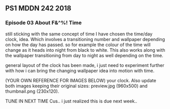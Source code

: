 ## PS1 MDDN 242 2018

### Episode 03 About F&^%! Time

still sticking with the same concept of time
I have chosen the time/day clock, idea. Which involves a transitioning number and wallpaper depending on how the day has passed. so for example the colour of the time will change as it heads into night from black to white. This also works along with the wallpaper transitioning from day to night as well depending on the time.

general layout of the clock has been made, i just need to experiment further with how i can bring the changing wallpaper idea into motion with time.


(YOUR OWN REFERENCE FOR IMAGES BELOW)
your clock. Also update both images keeping their original sizes:
preview.jpg (960x500) and thumbnail.png (230x120).

TUNE IN NEXT TIME Cus.. i just realized this is due next week..